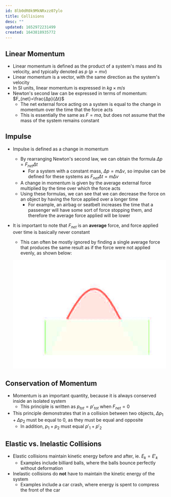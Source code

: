 ```yaml
---
id: 8lb0dR0k9MkNRxzz07ylo
title: Collisions
desc: ""
updated: 1652972231499
created: 1643818935772
---
```


## Linear Momentum

-   Linear momentum is defined as the product of a system's mass and its velocity, and typically denoted as $p$ $(p=mv)$
-   Linear momentum is a vector, with the same direction as the system's velocity
-   In SI units, linear momentum is expressed in $kg×m/s$
-   Newton's second law can be expressed in terms of momentum: $F_{net}=\frac{Δp}{Δt}$
    -   The net external force acting on a system is equal to the change in momentum over the time that the force acts
    -   This is essentially the same as $F=ma$, but does not assume that the mass of the system remains constant

## Impulse

-   Impulse is defined as a change in momentum
    -   By rearranging Newton's second law, we can obtain the formula $Δp=F_{net}Δt$
        -   For a system with a constant mass, $Δp=mΔv$, so impulse can be defined for these systems as $F_{net}Δt=mΔv$
    -   A change in momentum is given by the average external force multiplied by the time over which the force acts
    -   Using these formulas, we can see that we can decrease the force on an object by having the force applied over a longer time
        -   For example, an airbag or seatbelt increases the time that a passenger will have some sort of force stopping them, and therefore the average force applied will be lower
-   It is important to note that $F_{net}$ is an **average** force, and force applied over time is basically never constant

    -   This can often be mostly ignored by finding a single average force that produces the same result as if the force were not applied evenly, as shown below:

    ![](/assets/images/2022-02-02-10-35-51.png)

## Conservation of Momentum

-   Momentum is an important quantity, because it is always conserved inside an isolated system
    -   This principle is written as $p_{tot}=p'_{tot}$ when $F_{net}=0$
-   This principle demonstrates that in a collision between two objects, $Δp_1+Δp_2$ must be equal to $0$, as they must be equal and opposite
    -   In addition, $p_1+p_2$ must equal $p'_1+p'_2$

## Elastic vs. Inelastic Collisions

-   Elastic collisions maintain kinetic energy before and after, ie. $E_k=E'_k$
    -   Examples include billiard balls, where the balls bounce perfectly without deformation
-   Inelastic collisions do **not** have to maintain the kinetic energy of the system
    -   Examples include a car crash, where energy is spent to compress the front of the car
